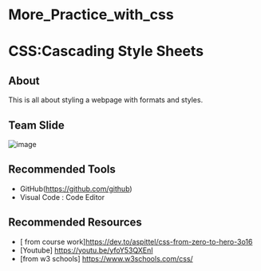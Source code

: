 # More_Practice_with_css

# CSS:Cascading Style Sheets

## About
This is all about styling a webpage with formats and styles.

## Team Slide
![image]("Screenshot(26).png")

## Recommended Tools

- GitHub(https://github.com/github)
- Visual Code : Code Editor

## Recommended Resources

- [ from course work]https://dev.to/aspittel/css-from-zero-to-hero-3o16
- [Youtube] https://youtu.be/yfoY53QXEnI
- [from w3 schools] https://www.w3schools.com/css/
